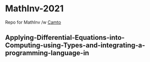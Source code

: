 # MathInv-2021
Repo for MathInv /w [Camto](https://github.com/Camto)

## Applying-Differential-Equations-into-Computing-using-Types-and-integrating-a-programming-language-in
